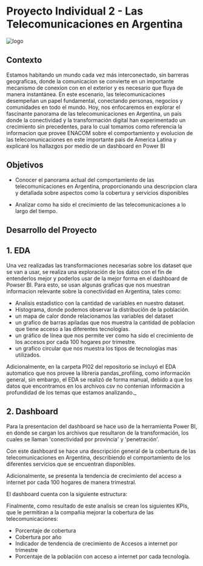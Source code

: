 # Proyecto Individual 2 - Las Telecomunicaciones en Argentina
![logo](https://neurona-ba.com/wp-content/uploads/2021/07/HenryLogo.jpg)


## Contexto
Estamos habitando un mundo cada vez más interconectado, sin barreras geograficas, donde la comunicacion se convierte en un importante mecanismo de conexion con en el exterior y es necesario que fluya de manera instantánea. En este escenario, las telecomunicaciones desempeñan un papel fundamental, conectando personas, negocios y comunidades en todo el mundo. Hoy, nos enfocaremos en explorar el fascinante panorama de las telecomunicaciones en Argentina, un país donde la conectividad y la transformación digital han experimentado un crecimiento sin precedentes, para lo cual tomamos como referencia la informacion que provee ENACOM sobre el comportamiento y evolucion de las telecomunicaciones en este importante pais de America Latina y explicaré los hallazgos por medio de un dashboard en Power BI

## Objetivos

- Conocer el panorama actual del comportamiento de las telecomunicaciones en Argentina, proporcionando una descripcion clara y detallada sobre aspectos como la cobertura y servicios disponibles

- Analizar como ha sido el crecimiento de las telecomunicaciones a lo largo del tiempo.

## Desarrollo del Proyecto


## 1. EDA

Una vez realizadas las transformaciones necesarias sobre los dataset que se van a usar, se realiza una exploración de los datos con el fin de entenderlos mejor y poderlos usar de la mejor forma en el dashboard de Powser BI. Para esto, se usan algunas graficas que nos muestran informacion relevante sobre la conectividad en Argentina, tales como:

- Analisis estadistico con la cantidad de variables en nuestro dataset.
- Histograma, donde podemos observar la distribución de la población.
- un mapa de calor donde relacionamos las variables del dataset
- un grafico de barras apiladas que nos muestra la cantidad de poblacion que tiene acceso a las diferentes tecnologías.
- un gráfico de línea que nos permite ver como ha sido el crecimiento de los accesos por cada 100 hogares por trimestre.
- un grafico circular que nos muestra los tipos de tecnologías mas utilizados.

Adicionalmente, en la carpeta PI02 del repositorio se incluyó el EDA automatico que nos provee la libreria pandas_profiling, como información general, sin embargo, el EDA se realizó de forma manual, debido a que los datos que encontramos en los archivos csv no contenian información a profundidad de los temas que estamos analizando._

## 2. Dashboard

Para la presentacion del dashboard se hace uso de la herramienta Power BI, en donde se cargan los archivos que resultaron de la transformación, los cuales se llaman 'conectividad por provincia' y 'penetración'.

Con este dashboard se hace una descripción general de la cobertura de las telecomunicaciones en Argentina, describiendo el comportamiento de los diferentes servicios que se encuentran disponibles.

Adicionalmente, se presenta la tendencia de crecimiento del acceso a internet por cada 100 hogares de manera trimestral.

El dashboard cuenta con la siguiente estructura:

Finalmente, como resultado de este analisis se crean los siguientes KPIs, que le permitiran a la compañia mejorar la cobertura de las telecomunicaciones:

 - Porcentaje de cobertura
 - Cobertura por año
 - Indicador de tendencia de crecimiento de Accesos a internet por trimestre
 - Porcentaje de la población con acceso a internet por cada tecnología.
